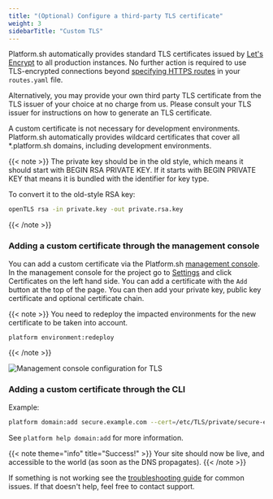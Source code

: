 ```yaml
---
title: "(Optional) Configure a third-party TLS certificate"
weight: 3
sidebarTitle: "Custom TLS"
---
```


Platform.sh automatically provides standard TLS certificates issued by [Let's Encrypt](https://letsencrypt.org/) to all production instances. No further action is required to use TLS-encrypted connections beyond [specifying HTTPS routes](../../define-routes/https.md) in your `routes.yaml` file.

Alternatively, you may provide your own third party TLS certificate from the TLS issuer of your choice at no charge from us.  Please consult your TLS issuer for instructions on how to generate an TLS certificate.

A custom certificate is not necessary for development environments.  Platform.sh automatically provides wildcard certificates that cover all \*.platform.sh domains, including development environments.

{{< note >}}
The private key should be in the old style, which means it should start with BEGIN RSA PRIVATE KEY. If it starts with BEGIN PRIVATE KEY that means it is bundled with the identifier for key type.

To convert it to the old-style RSA key:

```bash
openTLS rsa -in private.key -out private.rsa.key
```

{{< /note >}}


### Adding a custom certificate through the management console

You can add a custom certificate via the Platform.sh [management console](/administration/web/_index.md). In the management console for the project go to [Settings](/administration/web/configure-project.md) and click Certificates on the left hand side. You can add a certificate with the `Add` button at the top of the page. You can then add your private key, public key certificate and optional certificate chain.

{{< note >}}
You need to redeploy the impacted environments for the new certificate to be taken into account.

```bash
platform environment:redeploy
```
{{< /note >}}

![Management console configuration for TLS](/images/management-console/settings-certificates.png)


### Adding a custom certificate through the CLI

Example:
```bash
platform domain:add secure.example.com --cert=/etc/TLS/private/secure-example-com.crt --key=/etc/TLS/private/secure-example-com.key
```

See `platform help domain:add` for more information.

{{< note theme="info" title="Success!" >}}
Your site should now be live, and accessible to the world (as soon as the DNS propagates).
{{< /note >}}

If something is not working see the [troubleshooting guide](/domains/troubleshoot.md) for common issues. If that doesn't help, feel free to contact support.
